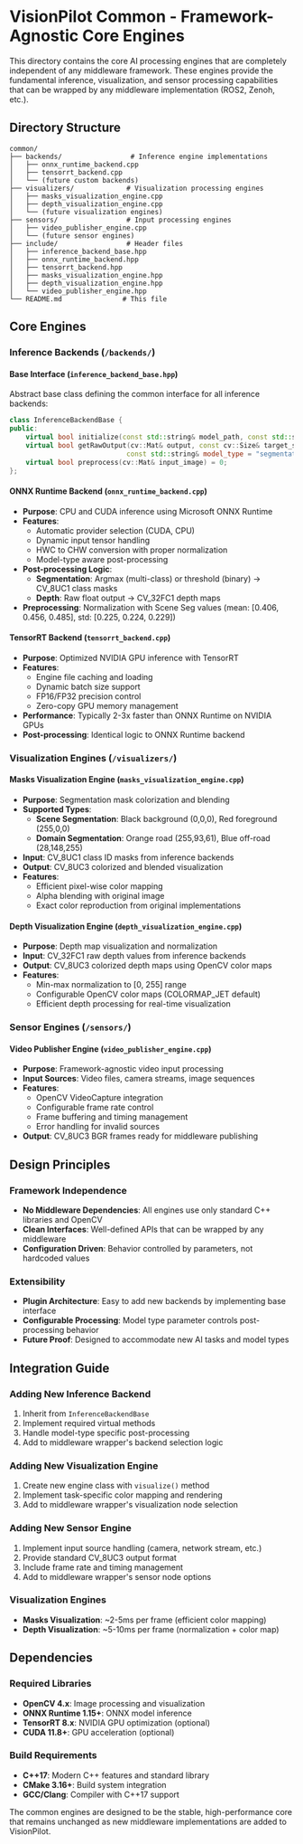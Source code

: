 # VisionPilot Common - Framework-Agnostic Core Engines

This directory contains the core AI processing engines that are completely independent of any middleware framework. These engines provide the fundamental inference, visualization, and sensor processing capabilities that can be wrapped by any middleware implementation (ROS2, Zenoh, etc.).

## Directory Structure

```
common/
├── backends/                 # Inference engine implementations
│   ├── onnx_runtime_backend.cpp
│   ├── tensorrt_backend.cpp
│   └── (future custom backends)
├── visualizers/             # Visualization processing engines
│   ├── masks_visualization_engine.cpp
│   ├── depth_visualization_engine.cpp
│   └── (future visualization engines)
├── sensors/                 # Input processing engines
│   ├── video_publisher_engine.cpp
│   └── (future sensor engines)
├── include/                 # Header files
│   ├── inference_backend_base.hpp
│   ├── onnx_runtime_backend.hpp
│   ├── tensorrt_backend.hpp
│   ├── masks_visualization_engine.hpp
│   ├── depth_visualization_engine.hpp
│   └── video_publisher_engine.hpp
└── README.md               # This file
```

## Core Engines

### Inference Backends (`/backends/`)

#### Base Interface (`inference_backend_base.hpp`)

Abstract base class defining the common interface for all inference backends:

```cpp
class InferenceBackendBase {
public:
    virtual bool initialize(const std::string& model_path, const std::string& precision) = 0;
    virtual bool getRawOutput(cv::Mat& output, const cv::Size& target_size, 
                             const std::string& model_type = "segmentation") = 0;
    virtual bool preprocess(cv::Mat& input_image) = 0;
};
```

#### ONNX Runtime Backend (`onnx_runtime_backend.cpp`)

- **Purpose**: CPU and CUDA inference using Microsoft ONNX Runtime
- **Features**:
  - Automatic provider selection (CUDA, CPU)
  - Dynamic input tensor handling
  - HWC to CHW conversion with proper normalization
  - Model-type aware post-processing
- **Post-processing Logic**:
  - **Segmentation**: Argmax (multi-class) or threshold (binary) → CV_8UC1 class masks
  - **Depth**: Raw float output → CV_32FC1 depth maps
- **Preprocessing**: Normalization with Scene Seg values (mean: [0.406, 0.456, 0.485], std: [0.225, 0.224, 0.229])

#### TensorRT Backend (`tensorrt_backend.cpp`)

- **Purpose**: Optimized NVIDIA GPU inference with TensorRT
- **Features**:
  - Engine file caching and loading
  - Dynamic batch size support
  - FP16/FP32 precision control
  - Zero-copy GPU memory management
- **Performance**: Typically 2-3x faster than ONNX Runtime on NVIDIA GPUs
- **Post-processing**: Identical logic to ONNX Runtime backend

### Visualization Engines (`/visualizers/`)

#### Masks Visualization Engine (`masks_visualization_engine.cpp`)

- **Purpose**: Segmentation mask colorization and blending
- **Supported Types**:
  - **Scene Segmentation**: Black background (0,0,0), Red foreground (255,0,0)
  - **Domain Segmentation**: Orange road (255,93,61), Blue off-road (28,148,255)
- **Input**: CV_8UC1 class ID masks from inference backends
- **Output**: CV_8UC3 colorized and blended visualization
- **Features**:
  - Efficient pixel-wise color mapping
  - Alpha blending with original image
  - Exact color reproduction from original implementations

#### Depth Visualization Engine (`depth_visualization_engine.cpp`)

- **Purpose**: Depth map visualization and normalization
- **Input**: CV_32FC1 raw depth values from inference backends
- **Output**: CV_8UC3 colorized depth maps using OpenCV color maps
- **Features**:
  - Min-max normalization to [0, 255] range
  - Configurable OpenCV color maps (COLORMAP_JET default)
  - Efficient depth processing for real-time visualization

### Sensor Engines (`/sensors/`)

#### Video Publisher Engine (`video_publisher_engine.cpp`)

- **Purpose**: Framework-agnostic video input processing
- **Input Sources**: Video files, camera streams, image sequences
- **Features**:
  - OpenCV VideoCapture integration
  - Configurable frame rate control
  - Frame buffering and timing management
  - Error handling for invalid sources
- **Output**: CV_8UC3 BGR frames ready for middleware publishing

## Design Principles

### Framework Independence

- **No Middleware Dependencies**: All engines use only standard C++ libraries and OpenCV
- **Clean Interfaces**: Well-defined APIs that can be wrapped by any middleware
- **Configuration Driven**: Behavior controlled by parameters, not hardcoded values

### Extensibility

- **Plugin Architecture**: Easy to add new backends by implementing base interface
- **Configurable Processing**: Model type parameter controls post-processing behavior
- **Future Proof**: Designed to accommodate new AI tasks and model types

## Integration Guide

### Adding New Inference Backend

1. Inherit from `InferenceBackendBase`
2. Implement required virtual methods
3. Handle model-type specific post-processing
4. Add to middleware wrapper's backend selection logic

### Adding New Visualization Engine

1. Create new engine class with `visualize()` method
2. Implement task-specific color mapping and rendering
3. Add to middleware wrapper's visualization node selection

### Adding New Sensor Engine

1. Implement input source handling (camera, network stream, etc.)
2. Provide standard CV_8UC3 output format
3. Include frame rate and timing management
4. Add to middleware wrapper's sensor node options

### Visualization Engines  

- **Masks Visualization**: ~2-5ms per frame (efficient color mapping)
- **Depth Visualization**: ~5-10ms per frame (normalization + color map)

## Dependencies

### Required Libraries

- **OpenCV 4.x**: Image processing and visualization
- **ONNX Runtime 1.15+**: ONNX model inference
- **TensorRT 8.x**: NVIDIA GPU optimization (optional)
- **CUDA 11.8+**: GPU acceleration (optional)

### Build Requirements

- **C++17**: Modern C++ features and standard library
- **CMake 3.16+**: Build system integration
- **GCC/Clang**: Compiler with C++17 support

The common engines are designed to be the stable, high-performance core that remains unchanged as new middleware implementations are added to VisionPilot.

